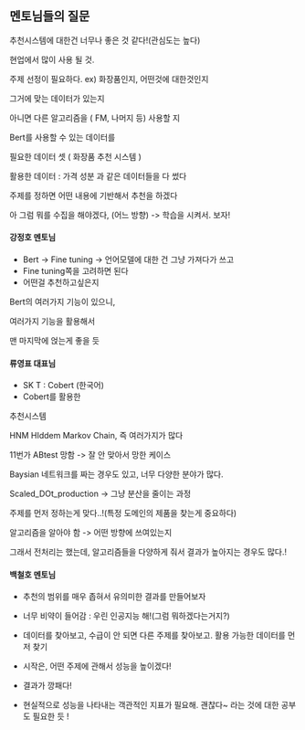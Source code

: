 ## 멘토님들의 질문

추천시스템에 대한건 너무나 좋은 것 같다!(관심도는 높다)

현업에서 많이 사용 될 것.



주제 선정이 필요하다. ex) 화장품인지, 어떤것에 대한것인지

그거에 맞는 데이터가 있는지

아니면 다른 알고리즘을 ( FM, 나머지 등) 사용할 지 

Bert를 사용할 수 있는 데이터를 



필요한 데이터 셋 ( 화장품 추천 시스템 )

활용한 데이터 : 가격 성분 과 같은 데이터들을 다 썼다

주제를 정하면 어떤 내용에 기반해서 추천을 하겠다

아 그럼 뭐를 수집을 해야겠다, (어느 방향) -> 학습을 시켜서. 보자!







#### 강정호 멘토님



- Bert -> Fine tuning -> 언어모델에 대한 건 그냥 가져다가 쓰고
- Fine tuning쪽을 고려하면 된다
- 어떤걸 추천하고싶은지

Bert의 여러가지 기능이 있으니,

여러가지 기능을 활용해서

맨 마지막에 얹는게 좋을 듯 



#### 류영표 대표님

- SK T : Cobert (한국어)
- Cobert를 활용한 



추천시스템

HNM HIddem Markov Chain, 즉 여러가지가 많다

11번가  ABtest 망함 ->  잘 안 맞아서 망한 케이스

Baysian 네트워크를 짜는 경우도 있고, 너무 다양한 분야가 많다.



Scaled_DOt_production -> 그냥 분산을 줄이는 과정



주제를 먼저 정하는게 맞다..!(특정 도메인의 제품을 찾는게 중요하다) 

알고리즘을 알아야 함 -> 어떤 방향에 쓰여있는지

그래서 전처리는 했는데,  알고리즘들을 다양하게 줘서 결과가 높아지는 경우도 많다.!





#### 백철호 멘토님

- 추천의 범위를 매우 좁혀서 유의미한 결과를 만들어보자
- 너무 비약이 들어감 : 우린 인공지능 해!(그럼 뭐하겠다는거지?)
- 데이터를 찾아보고, 수급이 안 되면 다른 주제를 찾아보고. 활용 가능한 데이터를 먼저 찾기



- 시작은, 어떤 주제에 관해서 성능을 높이겠다!
- 결과가 깡패다!

- 현실적으로 성능을 나타내는 객관적인 지표가 필요해. 괜찮다~ 라는 것에 대한 공부도 필요한 듯 !









